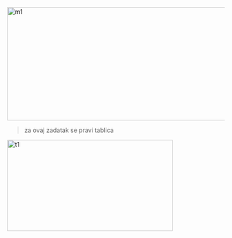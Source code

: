 <img width="883" height="262" alt="m1" src="https://github.com/user-attachments/assets/c1c7aefb-253f-4360-b34f-d0bc2961c40e" />

> za ovaj zadatak se pravi tablica

<img width="383" height="211" alt="t1" src="https://github.com/user-attachments/assets/2f739f07-4fda-46d2-bb4f-a15e3026ced9" />
